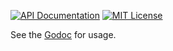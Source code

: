 [![API Documentation](http://img.shields.io/badge/api-Godoc-blue.svg?style=flat-square)](https://godoc.org/github.com/peter-edge/go-encrypt)
[![MIT License](http://img.shields.io/badge/license-MIT-blue.svg?style=flat-square)](https://github.com/peter-edge/go-encrypt/blob/master/LICENSE)

See the [Godoc](https://godoc.org/github.com/peter-edge/go-encrypt) for usage.
